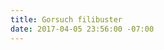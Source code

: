 ```yaml
---
title: Gorsuch filibuster
date: 2017-04-05 23:56:00 -07:00
---
```


[](https://www.nytimes.com/2017/02/02/opinion/fruit-of-a-poison-tree.html?_r=0)